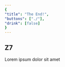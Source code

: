 ```yaml
---
{
"title": "The End!",
"buttons": ["./"],
"drink": [false]
}
---
```


## Z7  
Lorem ipsum dolor sit amet